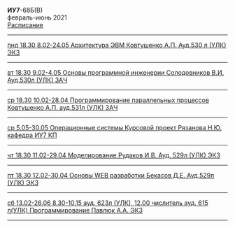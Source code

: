 **ИУ7**-68Б(В) \
февраль-июнь 2021 \
[Расписание](https://www.isot.bmstu.ru/a0x/documents/2edu/shedules/2020-2021/iu7-48-58-68-78-88-b-2021-1.pdf)

____________________________________
[пнд 18.30 8.02-24.05 Архитектура ЭВМ Ковтушенко А.П. Ауд.530 л (УЛК) ЭКЗ]()
____________________________________
[вт 18.30 9.02-4.05 Основы программной инженерии Солодовников В.И. Ауд.530л (УЛК) ЗАЧ]()
____________________________________
[ср 18.30 10.02-28.04 Программирование параллельных процессов Ковтушенко А.П. ауд.531л (УЛК) ЗАЧ]()
____________________________________
[ср 5.05-30.05 Операционные системы Курсовой проект Рязанова Н.Ю. кафедра ИУ7 КП]()
____________________________________
[чт 18.30 11.02-29.04 Моделирование Рудаков И.В. Ауд. 529л (УЛК) ЭКЗ]()
____________________________________
[пт 18.30 12.02-30.04 Основы WEB разработки Бекасов Д.Е. Ауд.529л (УЛК) ЭКЗ]()
____________________________________
[сб 13.02-26.06 8.30-10.15 ауд. 623л (УЛК), 12.00 числитель ауд. 615 л(УЛК) Программирование Павлюк А.А. ЭКЗ]()
____________________________________
